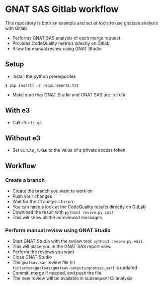 # GNAT SAS Gitlab workflow

This repository is both an example and set of tools to use gnatsas analysis with Gitlab

* Performs GNAT SAS analysis of each merge request
* Provides CodeQuality metrics directly on Gitlab
* Allow for manual review using GNAT Studio

## Setup

* Install the python prerequisites

```
$ pip install -r requirements.txt
```

* Make sure that GNAT Studio and GNAT SAS are in `PATH`

## With e3

* Call `e3-cli go`

## Without e3

* Set `GITLAB_TOKEN` to the value of a private access token

## Workflow

### Create a branch

* Create the branch you want to work on
* Push your changes
* Wait for the CI analysis to run
* You can have a look at the CodeQuality results directly on GitLab
* Download the result with `python3 review.py init`
* This will show all the *unreviewed* messages

### Perform manual review using GNAT Studio

* Start GNAT Studio with the review tool: `python3 review.py edit`.
* This will place you in the GNAT SAS report view.
* Perform the reviews you want
* Close GNAT Studio
* The `gnatsas.sar` review file (in `tictactoe/gnatsas/gnatsas.outputs/gnatsas.sar`) is updated
* Commit, merge if needed, and push the file
* The new review will be available in subsequent CI analysis
